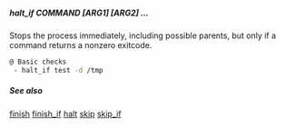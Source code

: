 ##### halt_if COMMAND [ARG1] [ARG2] ...

Stops the process immediately, including possible parents, but only if a command returns a nonzero exitcode.

```bash
@ Basic checks
 - halt_if test -d /tmp
```

##### See also

[finish](finish.md)
[finish_if](finish_if.md)
[halt](halt.md)
[skip](skip.md)
[skip_if](skip_if.md)
